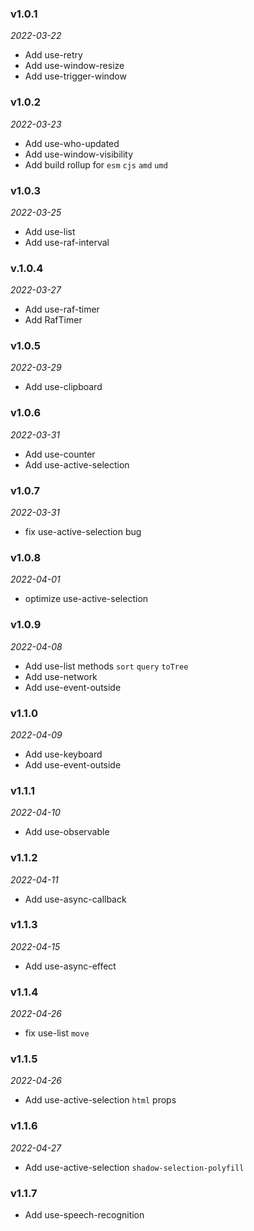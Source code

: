 ### v1.0.1

_2022-03-22_

* Add use-retry
* Add use-window-resize
* Add use-trigger-window

### v1.0.2

_2022-03-23_

* Add use-who-updated
* Add use-window-visibility
* Add build rollup for `esm` `cjs` `amd` `umd`

### v1.0.3

_2022-03-25_

* Add use-list
* Add use-raf-interval

### v.1.0.4

_2022-03-27_

* Add use-raf-timer
* Add RafTimer

### v1.0.5

_2022-03-29_

* Add use-clipboard

### v1.0.6

_2022-03-31_

* Add use-counter
* Add use-active-selection

### v1.0.7

_2022-03-31_

* fix use-active-selection bug

### v1.0.8

_2022-04-01_

* optimize use-active-selection

### v1.0.9

_2022-04-08_

* Add use-list methods `sort` `query` `toTree`
* Add use-network
* Add use-event-outside

### v1.1.0

_2022-04-09_

* Add use-keyboard
* Add use-event-outside
  
### v1.1.1

_2022-04-10_

* Add use-observable
  
### v1.1.2

_2022-04-11_

* Add use-async-callback

### v1.1.3

_2022-04-15_

* Add use-async-effect

### v1.1.4

_2022-04-26_

* fix use-list `move`

### v1.1.5

_2022-04-26_

* Add use-active-selection `html` props

### v1.1.6

_2022-04-27_

* Add use-active-selection `shadow-selection-polyfill`

### v1.1.7

* Add use-speech-recognition

